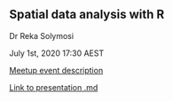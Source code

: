 ## Spatial data analysis with R

Dr Reka Solymosi

July 1st, 2020 17:30 AEST

[Meetup event description](https://www.meetup.com/rladies-brisbane/events/271201146/)

[Link to presentation .md](https://github.com/rladies/meetup-presentations_brisbane/blob/master/2020/07/rladies_brisbane.md)
